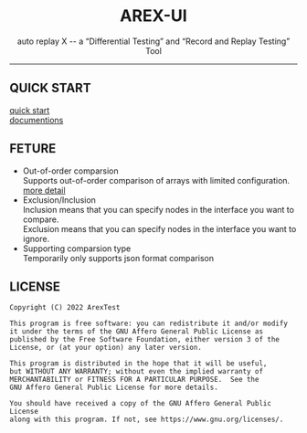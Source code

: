 <div align="center"><h1>AREX-UI</h1></div>
<div align="center">auto replay X -- a “Differential Testing” and “Record and Replay Testing” Tool</div>


***
## QUICK START
[quick start](https://github.com/arextest/dev-ops#arex-install)\
[documentions](./documents/introduction.md)

## FETURE
- Out-of-order comparsion\
Supports out-of-order comparison of arrays with limited configuration. [more detail](url)
- Exclusion/Inclusion\
Inclusion means that you can specify nodes in the interface you want to compare.\
Exclusion means that you can specify nodes in the interface you want to ignore.
- Supporting comparsion type\
Temporarily only supports json format comparison


## LICENSE
```text
Copyright (C) 2022 ArexTest

This program is free software: you can redistribute it and/or modify
it under the terms of the GNU Affero General Public License as
published by the Free Software Foundation, either version 3 of the
License, or (at your option) any later version.

This program is distributed in the hope that it will be useful,
but WITHOUT ANY WARRANTY; without even the implied warranty of
MERCHANTABILITY or FITNESS FOR A PARTICULAR PURPOSE.  See the
GNU Affero General Public License for more details.

You should have received a copy of the GNU Affero General Public License
along with this program. If not, see https://www.gnu.org/licenses/.
```